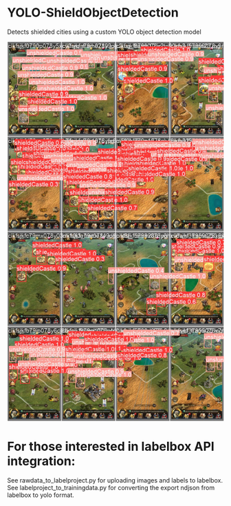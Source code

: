 # YOLO-ShieldObjectDetection
Detects shielded cities using a custom YOLO object detection model


![](runs/detect/train7/val_batch0_pred.jpg)


# For those interested in labelbox API integration:
See rawdata_to_labelproject.py for uploading images and labels to labelbox. See labelproject_to_trainingdata.py for converting the export ndjson from labelbox to yolo format.